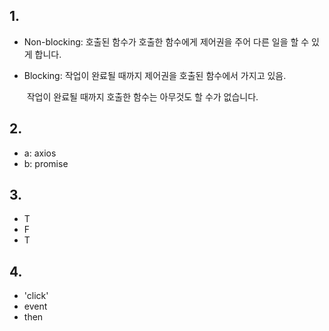 ## 1.

- Non-blocking: 호출된 함수가 호출한 함수에게 제어권을 주어 다른 일을 할 수 있게 합니다.

- Blocking: 작업이 완료될 때까지 제어권을 호출된 함수에서 가지고 있음.

  ​				작업이 완료될 때까지 호출한 함수는 아무것도 할 수가 없습니다.

## 2.

- a: axios
- b: promise



## 3.

- T
- F
- T



## 4.

- 'click'
- event
- then